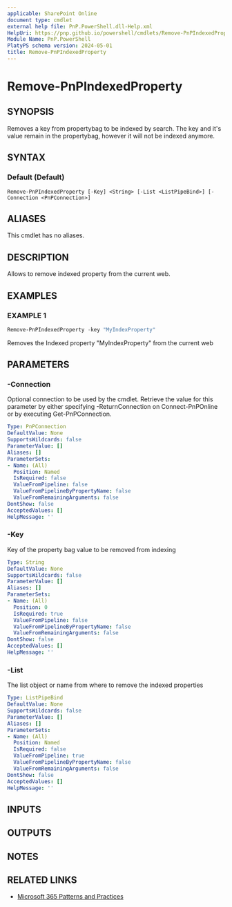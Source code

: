 ```yaml
---
applicable: SharePoint Online
document type: cmdlet
external help file: PnP.PowerShell.dll-Help.xml
HelpUri: https://pnp.github.io/powershell/cmdlets/Remove-PnPIndexedProperty.html
Module Name: PnP.PowerShell
PlatyPS schema version: 2024-05-01
title: Remove-PnPIndexedProperty
---
```


# Remove-PnPIndexedProperty

## SYNOPSIS

Removes a key from propertybag to be indexed by search. The key and it's value remain in the propertybag, however it will not be indexed anymore.

## SYNTAX

### Default (Default)

```
Remove-PnPIndexedProperty [-Key] <String> [-List <ListPipeBind>] [-Connection <PnPConnection>]
```

## ALIASES

This cmdlet has no aliases.

## DESCRIPTION

Allows to remove indexed property from the current web.

## EXAMPLES

### EXAMPLE 1

```powershell
Remove-PnPIndexedProperty -key "MyIndexProperty"
```

Removes the Indexed property "MyIndexProperty" from the current web

## PARAMETERS

### -Connection

Optional connection to be used by the cmdlet. Retrieve the value for this parameter by either specifying -ReturnConnection on Connect-PnPOnline or by executing Get-PnPConnection.

```yaml
Type: PnPConnection
DefaultValue: None
SupportsWildcards: false
ParameterValue: []
Aliases: []
ParameterSets:
- Name: (All)
  Position: Named
  IsRequired: false
  ValueFromPipeline: false
  ValueFromPipelineByPropertyName: false
  ValueFromRemainingArguments: false
DontShow: false
AcceptedValues: []
HelpMessage: ''
```

### -Key

Key of the property bag value to be removed from indexing

```yaml
Type: String
DefaultValue: None
SupportsWildcards: false
ParameterValue: []
Aliases: []
ParameterSets:
- Name: (All)
  Position: 0
  IsRequired: true
  ValueFromPipeline: false
  ValueFromPipelineByPropertyName: false
  ValueFromRemainingArguments: false
DontShow: false
AcceptedValues: []
HelpMessage: ''
```

### -List

The list object or name from where to remove the indexed properties

```yaml
Type: ListPipeBind
DefaultValue: None
SupportsWildcards: false
ParameterValue: []
Aliases: []
ParameterSets:
- Name: (All)
  Position: Named
  IsRequired: false
  ValueFromPipeline: true
  ValueFromPipelineByPropertyName: false
  ValueFromRemainingArguments: false
DontShow: false
AcceptedValues: []
HelpMessage: ''
```

## INPUTS

## OUTPUTS

## NOTES

## RELATED LINKS

- [Microsoft 365 Patterns and Practices](https://aka.ms/m365pnp)
